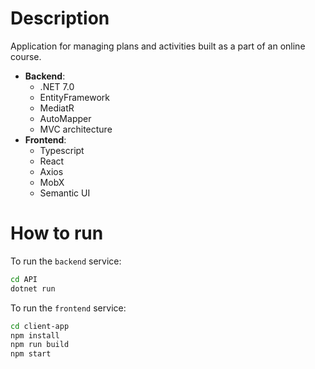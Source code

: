 # Description

Application for managing plans and activities built as a part of an online course.
- **Backend**: 
  - .NET 7.0
  - EntityFramework
  - MediatR
  - AutoMapper
  - MVC architecture
- **Frontend**: 
  - Typescript
  - React
  - Axios
  - MobX
  - Semantic UI

# How to run

To run the `backend` service:
```sh
cd API
dotnet run
```

To run the `frontend` service:
```sh
cd client-app
npm install
npm run build
npm start
```